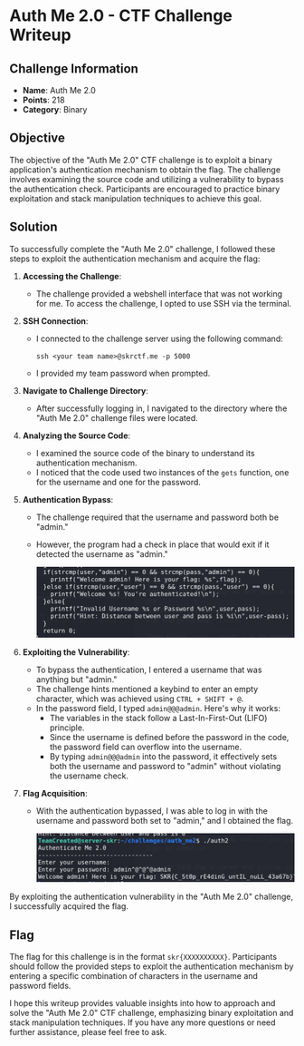 # Auth Me 2.0 - CTF Challenge Writeup

## Challenge Information
- **Name**: Auth Me 2.0
- **Points**: 218
- **Category**: Binary

## Objective
The objective of the "Auth Me 2.0" CTF challenge is to exploit a binary application's authentication mechanism to obtain the flag. The challenge involves examining the source code and utilizing a vulnerability to bypass the authentication check. Participants are encouraged to practice binary exploitation and stack manipulation techniques to achieve this goal.

## Solution
To successfully complete the "Auth Me 2.0" challenge, I followed these steps to exploit the authentication mechanism and acquire the flag:

1. **Accessing the Challenge**:
   - The challenge provided a webshell interface that was not working for me. To access the challenge, I opted to use SSH via the terminal.

2. **SSH Connection**:
   - I connected to the challenge server using the following command:
     ```
     ssh <your team name>@skrctf.me -p 5000
     ```
   - I provided my team password when prompted.

3. **Navigate to Challenge Directory**:
   - After successfully logging in, I navigated to the directory where the "Auth Me 2.0" challenge files were located.

4. **Analyzing the Source Code**:
   - I examined the source code of the binary to understand its authentication mechanism.
   - I noticed that the code used two instances of the `gets` function, one for the username and one for the password.

5. **Authentication Bypass**:
   - The challenge required that the username and password both be "admin."
   - However, the program had a check in place that would exit if it detected the username as "admin."


        ![Code](code.png)

6. **Exploiting the Vulnerability**:
   - To bypass the authentication, I entered a username that was anything but "admin."
   - The challenge hints mentioned a keybind to enter an empty character, which was achieved using `CTRL + SHIFT + @`.
   - In the password field, I typed `admin@@@admin`. Here's why it works:
     - The variables in the stack follow a Last-In-First-Out (LIFO) principle.
     - Since the username is defined before the password in the code, the password field can overflow into the username.
     - By typing `admin@@@admin` into the password, it effectively sets both the username and password to "admin" without violating the username check.

7. **Flag Acquisition**:
   - With the authentication bypassed, I was able to log in with the username and password both set to "admin," and I obtained the flag.


        ![Flag](flag.png)

By exploiting the authentication vulnerability in the "Auth Me 2.0" challenge, I successfully acquired the flag.

## Flag
The flag for this challenge is in the format `skr{XXXXXXXXXX}`. Participants should follow the provided steps to exploit the authentication mechanism by entering a specific combination of characters in the username and password fields.

I hope this writeup provides valuable insights into how to approach and solve the "Auth Me 2.0" CTF challenge, emphasizing binary exploitation and stack manipulation techniques. If you have any more questions or need further assistance, please feel free to ask.
